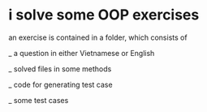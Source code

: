 # i solve some OOP exercises

an exercise is contained in a folder, which consists of

_ a question in either Vietnamese or English

_ solved files in some methods

_ code for generating test case

_ some test cases
